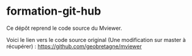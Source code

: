 # formation-git-hub

Ce dépôt reprend le code source du Mviewer.

Voici le lien vers le code source original (Une modification sur master à récupérer) : 
https://github.com/geobretagne/mviewer